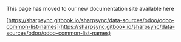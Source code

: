This page has moved to our new documentation site available here 

[https://sharpsync.gitbook.io/sharpsync/data-sources/odoo/odoo-common-list-names](https://sharpsync.gitbook.io/sharpsync/data-sources/odoo/odoo-common-list-names)
